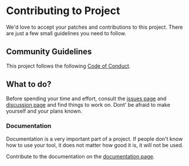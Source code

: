 # Contributing to Project
We'd love to accept your patches and contributions to this project. There are just a few small guidelines you need to follow.

## Community Guidelines
This project follows the following [Code of Conduct][code-of-conduct].

## What to do?
Before spending your time and effort, consult the [issues page][project:issues] and [discussion page][project:discussion] and find things to work on. Dont' be afraid to make yourself and your plans known.

### Documentation
Documentation is a very important part of a project. If people don't know how to use your tool, it does not matter how good it is, it will not be used.

Contribute to the documentation on the [documentation page][project:documentation].

[code-of-conduct]: https://github.com/Alliander/project/blob/master/CODE_OF_CONDUCT.md
[project:issues]: https://github.com/Alliander/project/issues
[project:discussion]: https://github.com/Alliander/project/discussions
[project:documentation]: https://github.com/Alliander/project/wiki

